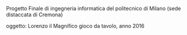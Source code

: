 Progetto Finale di ingegneria informatica
del politecnico di Milano (sede distaccata di Cremona)

oggetto: Lorenzo il Magnifico
gioco da tavolo, anno 2016
